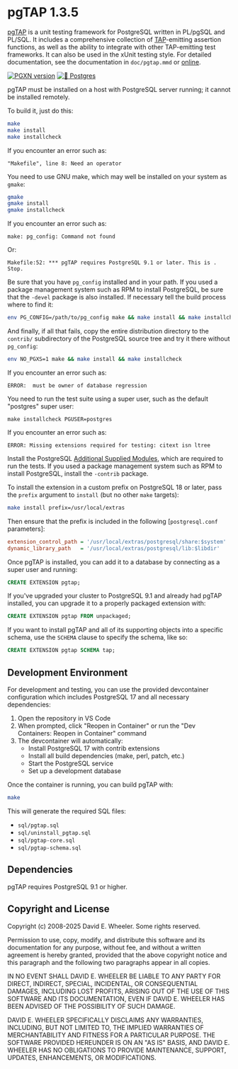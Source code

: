 pgTAP 1.3.5
===========

[pgTAP](https://pgtap.org) is a unit testing framework for PostgreSQL written
in PL/pgSQL and PL/SQL. It includes a comprehensive collection of
[TAP](https://testanything.org)-emitting assertion functions, as well as the
ability to integrate with other TAP-emitting test frameworks. It can also be
used in the xUnit testing style. For detailed documentation, see the
documentation in `doc/pgtap.mmd` or
[online](https://pgtap.org/documentation.html "Complete pgTAP Documentation").

[![PGXN version](https://badge.fury.io/pg/pgtap.svg)](https://badge.fury.io/pg/pgtap)
[![🐘 Postgres](https://github.com/theory/pgtap/actions/workflows/test.yml/badge.svg)](https://github.com/theory/pgtap/actions/workflows/test.yml)

pgTAP must be installed on a host with PostgreSQL server running; it cannot
be installed remotely.

To build it, just do this:

```sh
make
make install
make installcheck
```

If you encounter an error such as:

```
"Makefile", line 8: Need an operator
```

You need to use GNU make, which may well be installed on your system as
`gmake`:

```sh
gmake
gmake install
gmake installcheck
```

If you encounter an error such as:

```
make: pg_config: Command not found
```
Or:

```
Makefile:52: *** pgTAP requires PostgreSQL 9.1 or later. This is .  Stop.
```

Be sure that you have `pg_config` installed and in your path. If you used a
package management system such as RPM to install PostgreSQL, be sure that the
`-devel` package is also installed. If necessary tell the build process where
to find it:

```sh
env PG_CONFIG=/path/to/pg_config make && make install && make installcheck
```

And finally, if all that fails, copy the entire distribution directory to the
`contrib/` subdirectory of the PostgreSQL source tree and try it there without
`pg_config`:

```sh
env NO_PGXS=1 make && make install && make installcheck
```

If you encounter an error such as:

```
ERROR:  must be owner of database regression
```

You need to run the test suite using a super user, such as the default
"postgres" super user:

```
make installcheck PGUSER=postgres
```

If you encounter an error such as:

```
ERROR: Missing extensions required for testing: citext isn ltree
```

Install the PostgreSQL
[Additional Supplied Modules](https://www.postgresql.org/docs/current/contrib.html),
which are required to run the tests. If you used a package management system
such as RPM to install PostgreSQL, install the `-contrib` package.

To install the extension in a custom prefix on PostgreSQL 18 or later, pass
the `prefix` argument to `install` (but no other `make` targets):

```sh
make install prefix=/usr/local/extras
```

Then ensure that the prefix is included in the following [`postgresql.conf`
parameters]:

```ini
extension_control_path = '/usr/local/extras/postgresql/share:$system'
dynamic_library_path   = '/usr/local/extras/postgresql/lib:$libdir'
```

Once pgTAP is installed, you can add it to a database by connecting as a super
user and running:

```sql
CREATE EXTENSION pgtap;
```

If you've upgraded your cluster to PostgreSQL 9.1 and already had pgTAP
installed, you can upgrade it to a properly packaged extension with:

```sql
CREATE EXTENSION pgtap FROM unpackaged;
```

If you want to install pgTAP and all of its supporting objects into a specific
schema, use the `SCHEMA` clause to specify the schema, like so:

```sql
CREATE EXTENSION pgtap SCHEMA tap;
```

Development Environment
-----------------------

For development and testing, you can use the provided devcontainer configuration which includes PostgreSQL 17 and all necessary dependencies:

1. Open the repository in VS Code
2. When prompted, click "Reopen in Container" or run the "Dev Containers: Reopen in Container" command
3. The devcontainer will automatically:
   - Install PostgreSQL 17 with contrib extensions
   - Install all build dependencies (make, perl, patch, etc.)
   - Start the PostgreSQL service
   - Set up a development database

Once the container is running, you can build pgTAP with:

```sh
make
```

This will generate the required SQL files:
- `sql/pgtap.sql`
- `sql/uninstall_pgtap.sql`
- `sql/pgtap-core.sql`
- `sql/pgtap-schema.sql`

Dependencies
------------

pgTAP requires PostgreSQL 9.1 or higher.

Copyright and License
---------------------

Copyright (c) 2008-2025 David E. Wheeler. Some rights reserved.

Permission to use, copy, modify, and distribute this software and its
documentation for any purpose, without fee, and without a written agreement is
hereby granted, provided that the above copyright notice and this paragraph
and the following two paragraphs appear in all copies.

IN NO EVENT SHALL DAVID E. WHEELER BE LIABLE TO ANY PARTY FOR DIRECT,
INDIRECT, SPECIAL, INCIDENTAL, OR CONSEQUENTIAL DAMAGES, INCLUDING LOST
PROFITS, ARISING OUT OF THE USE OF THIS SOFTWARE AND ITS DOCUMENTATION, EVEN
IF DAVID E. WHEELER HAS BEEN ADVISED OF THE POSSIBILITY OF SUCH DAMAGE.

DAVID E. WHEELER SPECIFICALLY DISCLAIMS ANY WARRANTIES, INCLUDING, BUT NOT
LIMITED TO, THE IMPLIED WARRANTIES OF MERCHANTABILITY AND FITNESS FOR A
PARTICULAR PURPOSE. THE SOFTWARE PROVIDED HEREUNDER IS ON AN "AS IS" BASIS,
AND DAVID E. WHEELER HAS NO OBLIGATIONS TO PROVIDE MAINTENANCE, SUPPORT,
UPDATES, ENHANCEMENTS, OR MODIFICATIONS.
